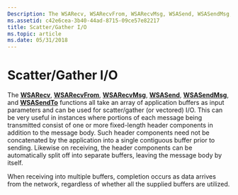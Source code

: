 ```yaml
---
Description: The WSARecv, WSARecvFrom, WSARecvMsg, WSASend, WSASendMsg, and WSASendTo functions all take an array of application buffers as input parameters and can be used for scatter/gather (or vectored) I/O.
ms.assetid: c42e6cea-3b40-44ad-8715-09ce57e82217
title: Scatter/Gather I/O
ms.topic: article
ms.date: 05/31/2018
---
```


# Scatter/Gather I/O

The [**WSARecv**](/windows/desktop/api/Winsock2/nf-winsock2-wsarecv), [**WSARecvFrom**](/windows/desktop/api/Winsock2/nf-winsock2-wsarecvfrom), [**WSARecvMsg**](https://msdn.microsoft.com/en-us/library/ms741687(v=VS.85).aspx), [**WSASend**](/windows/desktop/api/Winsock2/nf-winsock2-wsasend), [**WSASendMsg**](/windows/desktop/api/winsock2/nf-winsock2-wsasendmsg), and [**WSASendTo**](/windows/desktop/api/Winsock2/nf-winsock2-wsasendto) functions all take an array of application buffers as input parameters and can be used for scatter/gather (or vectored) I/O. This can be very useful in instances where portions of each message being transmitted consist of one or more fixed-length header components in addition to the message body. Such header components need not be concatenated by the application into a single contiguous buffer prior to sending. Likewise on receiving, the header components can be automatically split off into separate buffers, leaving the message body by itself.

When receiving into multiple buffers, completion occurs as data arrives from the network, regardless of whether all the supplied buffers are utilized.

 

 



